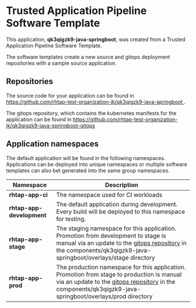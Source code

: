# Trusted Application Pipeline Software Template

This application, **qk3qigzk9-java-springboot**, was created from a Trusted Application Pipeline Software Template.

The software templates create a new source and gitops deployment repositories with a sample source application. 

## Repositories

The source code for your application can be found in [https://github.com/rhtap-test-organization-jk/qk3qigzk9-java-springboot ](https://github.com/rhtap-test-organization-jk/qk3qigzk9-java-springboot ).
 
The gitops repository, which contains the kubernetes manifests for the application can be found in 
[https://github.com/rhtap-test-organization-jk/qk3qigzk9-java-springboot-gitops ](https://github.com/rhtap-test-organization-jk/qk3qigzk9-java-springboot-gitops ) 

## Application namespaces 

The default application will be found in the following namespaces. Applications can be deployed into unique namespaces or multiple software templates can also bet generated into the same group namespaces.  

|  Namespace   |  Description   |  
| -------- | -------- |
| **rhtap-app-ci** | The namespace used for CI workloads |
| **rhtap-app-development** | The default application during development. Every build will be deployed to this namespace for testing. |
| **rhtap-app-stage** | The staging namespace for this application. Promotion from development to stage is manual via an update to the [gitops repository](https://github.com/rhtap-test-organization-jk/qk3qigzk9-java-springboot-gitops ) in the components/qk3qigzk9-java-springboot/overlays/stage directory |
| **rhtap-app-prod** | The production namespace for this application. Promotion from stage to production is manual via an update to the [gitops repository](https://github.com/rhtap-test-organization-jk/qk3qigzk9-java-springboot-gitops ) in the components/qk3qigzk9-java-springboot/overlays/prod directory |